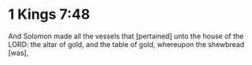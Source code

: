 # 1 Kings 7:48

And Solomon made all the vessels that [pertained] unto the house of the LORD: the altar of gold, and the table of gold, whereupon the shewbread [was],